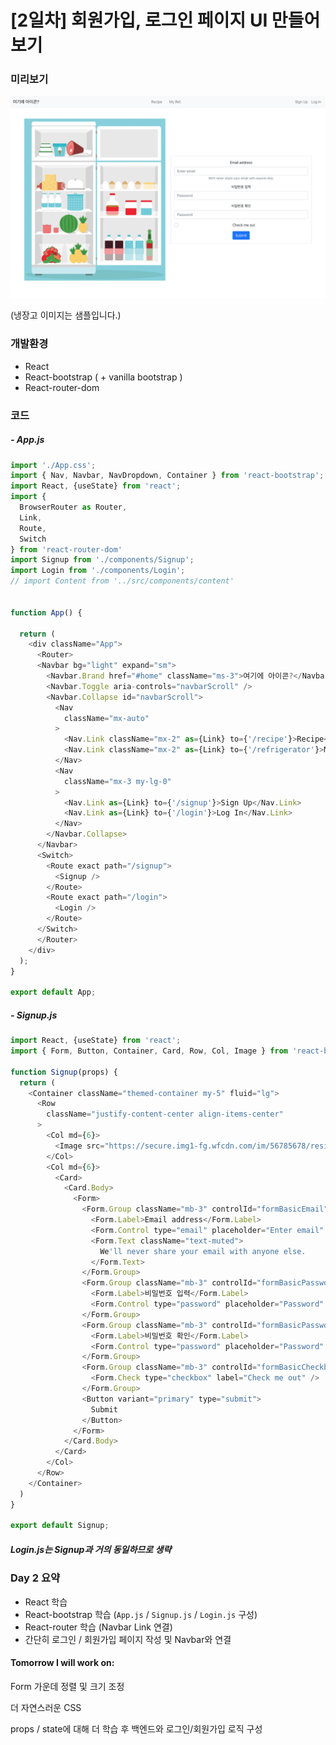 # [2일차] 회원가입, 로그인 페이지 UI 만들어보기



### 미리보기

![preview](02_SignUp&Login.assets/screenshot.png)

(냉장고 이미지는 샘플입니다.)



### 개발환경

- React
- React-bootstrap ( + vanilla bootstrap )
- React-router-dom



### 코드

##### - App.js

```javascript
import './App.css';
import { Nav, Navbar, NavDropdown, Container } from 'react-bootstrap';
import React, {useState} from 'react';
import { 
  BrowserRouter as Router,
  Link, 
  Route, 
  Switch 
} from 'react-router-dom'
import Signup from './components/Signup';
import Login from './components/Login';
// import Content from '../src/components/content'


function App() {

  return (
    <div className="App">
      <Router>
      <Navbar bg="light" expand="sm">
        <Navbar.Brand href="#home" className="ms-3">여기에 아이콘?</Navbar.Brand>
        <Navbar.Toggle aria-controls="navbarScroll" />
        <Navbar.Collapse id="navbarScroll">
          <Nav
            className="mx-auto"
          >
            <Nav.Link className="mx-2" as={Link} to={'/recipe'}>Recipe</Nav.Link>
            <Nav.Link className="mx-2" as={Link} to={'/refrigerator'}>My Ref.</Nav.Link>
          </Nav>
          <Nav
            className="mx-3 my-lg-0"
          >
            <Nav.Link as={Link} to={'/signup'}>Sign Up</Nav.Link>
            <Nav.Link as={Link} to={'/login'}>Log In</Nav.Link>
          </Nav>
        </Navbar.Collapse>
      </Navbar>
      <Switch>
        <Route exact path="/signup">
          <Signup />
        </Route>
        <Route exact path="/login">
          <Login />
        </Route>
      </Switch>
      </Router>
    </div>
  );
}

export default App;

```



##### - Signup.js

```javascript
import React, {useState} from 'react';
import { Form, Button, Container, Card, Row, Col, Image } from 'react-bootstrap';

function Signup(props) {
  return (
    <Container className="themed-container my-5" fluid="lg">
      <Row
        className="justify-content-center align-items-center"
      >
        <Col md={6}>
          <Image src="https://secure.img1-fg.wfcdn.com/im/56785678/resize-w1300%5Ecompr-r85/3588/35882882/default_name.jpg" fluid />
        </Col>
        <Col md={6}>
          <Card>
            <Card.Body>
              <Form>
                <Form.Group className="mb-3" controlId="formBasicEmail">
                  <Form.Label>Email address</Form.Label>
                  <Form.Control type="email" placeholder="Enter email" />
                  <Form.Text className="text-muted">
                    We'll never share your email with anyone else.
                  </Form.Text>
                </Form.Group>
                <Form.Group className="mb-3" controlId="formBasicPassword">
                  <Form.Label>비밀번호 입력</Form.Label>
                  <Form.Control type="password" placeholder="Password" />
                </Form.Group>
                <Form.Group className="mb-3" controlId="formBasicPassword">
                  <Form.Label>비밀번호 확인</Form.Label>
                  <Form.Control type="password" placeholder="Password" />
                </Form.Group>
                <Form.Group className="mb-3" controlId="formBasicCheckbox">
                  <Form.Check type="checkbox" label="Check me out" />
                </Form.Group>
                <Button variant="primary" type="submit">
                  Submit
                </Button>
              </Form>
            </Card.Body>
          </Card>
        </Col>
      </Row>
    </Container>
  )
}

export default Signup;
```



##### Login.js는 Signup과 거의 동일하므로 생략



### Day 2 요약

- React 학습
- React-bootstrap 학습 (`App.js` / `Signup.js` / `Login.js` 구성)
- React-router 학습 (Navbar Link 연결)
- 간단히 로그인 / 회원가입 페이지 작성 및 Navbar와 연결



#### Tomorrow I will work on:

Form 가운데 정렬 및 크기 조정

더 자연스러운 CSS

props / state에 대해 더 학습 후 백엔드와 로그인/회원가입 로직 구성
